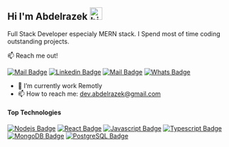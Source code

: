 ## Hi I'm Abdelrazek <img src="https://user-images.githubusercontent.com/1303154/88677602-1635ba80-d120-11ea-84d8-d263ba5fc3c0.gif" width="28px" alt="hi">

Full Stack Developer especialy MERN stack. I Spend most of time coding outstanding projects.

:mailbox: Reach me out!

[![Mail Badge](https://img.shields.io/badge/-dev.abdelrazek-4267B2?style=flat&labelColor=4267B2&logo=facebook&logoColor=white)](https://www.facebook.com/dev.abdelrazek) [![Linkedin Badge](https://img.shields.io/badge/-Abdelrazek-0e76a8?style=flat&labelColor=0e76a8&logo=linkedin&logoColor=white)](https://www.linkedin.com/in/abdelrazek-ali)  [![Mail Badge](https://img.shields.io/badge/-dev.abdelrazek-c0392b?style=flat&labelColor=c0392b&logo=gmail&logoColor=white)](mailto:dev.abdelrazek@gmail.com) [![Whats Badge](https://img.shields.io/badge/-+201155596710-57ab51?style=flat&labelColor=57ab51&logo=whatsapp&logoColor=white)](https://api.whatsapp.com/send?phone=+201155596710)

<!-- TODO: Add last video link -->

- 🔭 I’m currently work Remotly
- 📫 How to reach me: dev.abdelrazek@gmail.com

#### Top Technologies

<!-- TODO: Make technologies links takes you to repositories -->

 [![Nodejs Badge](https://img.shields.io/badge/-Nodejs-3C873A?style=for-the-badge&labelColor=black&logo=node.js&logoColor=3C873A)](#) [![React Badge](https://img.shields.io/badge/-React-61DBFB?style=for-the-badge&labelColor=black&logo=react&logoColor=61DBFB)](#) [![Javascript Badge](https://img.shields.io/badge/-Javascript-F0DB4F?style=for-the-badge&labelColor=black&logo=javascript&logoColor=F0DB4F)](#) [![Typescript Badge](https://img.shields.io/badge/-Typescript-007acc?style=for-the-badge&labelColor=black&logo=typescript&logoColor=007acc)](#) [![MongoDB Badge](https://img.shields.io/badge/-MongoDB-57ab51?style=for-the-badge&labelColor=black&logo=mongodb&logoColor=57ab51)](#) [![PostgreSQL Badge](https://img.shields.io/badge/-PostgreSQL-336791?style=for-the-badge&labelColor=black&logo=postgresql&logoColor=336791)](#)
<!--  [![Azure Badge](https://img.shields.io/badge/-Azure-008AD7?style=for-the-badge&labelColor=black&logo=MicrosoftAzure&logoColor=008AD7)](#) -->


<br />
<br />
  
<!--   
#### Business
- :paperclip: [My Resume/CV](https://github.com/ipenywis/ipenywis/blob/master/resumes/resume%20v1.0.pdf)


